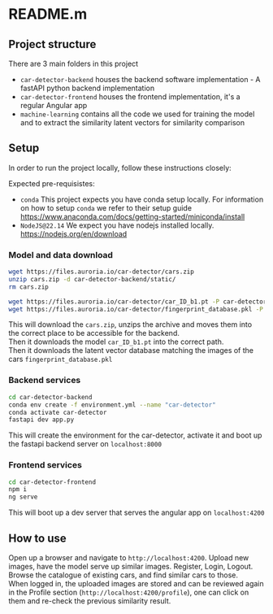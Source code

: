 # README.m

## Project structure

There are 3 main folders in this project
* `car-detector-backend` houses the backend software implementation - A fastAPI python backend implementation
* `car-detector-frontend` houses the frontend implementation, it's a regular Angular app
* `machine-learning` contains all the code we used for training the model and to extract the similarity latent vectors for similarity comparison

## Setup
In order to run the project locally, follow these instructions closely:

Expected pre-requisistes:
* `conda` This project expects you have conda setup locally. For information on how to setup `conda` we refer to their setup guide https://www.anaconda.com/docs/getting-started/miniconda/install
* `NodeJS@22.14` We expect you have nodejs installed locally. https://nodejs.org/en/download

### Model and data download
```bash
wget https://files.auroria.io/car-detector/cars.zip
unzip cars.zip -d car-detector-backend/static/
rm cars.zip

wget https://files.auroria.io/car-detector/car_ID_b1.pt -P car-detector-backend/ml/
wget https://files.auroria.io/car-detector/fingerprint_database.pkl -P car-detector-backend/ml/
```

This will download the `cars.zip`, unzips the archive and moves them into the correct place to be accessible for the backend.  
Then it downloads the model `car_ID_b1.pt` into the correct path.  
Then it downloads the latent vector database matching the images of the cars `fingerprint_database.pkl`

### Backend services

```bash
cd car-detector-backend
conda env create -f environment.yml --name "car-detector"
conda activate car-detector
fastapi dev app.py
```

This will create the environment for the car-detector, activate it and boot up the fastapi backend server on `localhost:8000`

### Frontend services

```bash
cd car-detector-frontend
npm i
ng serve   
```

This will boot up a dev server that serves the angular app on `localhost:4200`

## How to use
Open up a browser and navigate to `http://localhost:4200`. Upload new images, have the model serve up similar images. Register, Login, Logout.  
Browse the catalogue of existing cars, and find similar cars to those.  
When logged in, the uploaded images are stored and can be reviewed again in the Profile section (`http://localhost:4200/profile`), one can click on them and re-check the previous similarity result.
